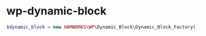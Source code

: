# wp-dynamic-block

```php
$dynamic_block = new HAMWORKS\WP\Dynamic_Block\Dynamic_Block_Factory( __DIR__ );
```
